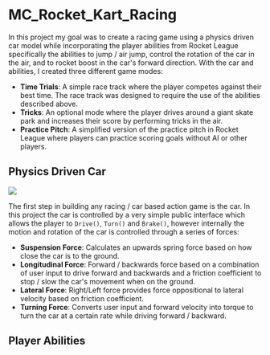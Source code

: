 # MC_Rocket_Kart_Racing

In this project my goal was to create a racing game using a physics driven car model while incorporating the player abilities from Rocket League specifically the abilities to jump / air jump, control the rotation of the car in the air, and to rocket boost in the car's forward direction. With the car and abilities, I created three different game modes:

* **Time Trials**: A simple race track where the player competes against their best time. The race track was designed to require the use of the abilities described above.
* **Tricks**: An optional mode where the player drives around a giant skate park and increases their score by performing tricks in the air.
* **Practice Pitch**: A simplified version of the practice pitch in Rocket League where players can practice scoring goals without AI or other players.

## Physics Driven Car

![](https://github.com/torbenwb/MC_Rocket_Kart_Racing/blob/main/ReadMe_Images/Chapter_1.gif)

The first step in building any racing / car based action game is the car. In this project the car is controlled by a very simple public interface which allows the player to `Drive()`, `Turn()` and `Brake()`, however internally the motion and rotation of the car is controlled through a series of forces:

* **Suspension Force**: Calculates an upwards spring force based on how close the car is to the ground.
* **Longitudinal Force**: Forward / backwards force based on a combination of user input to drive forward and backwards and a friction coefficient to stop / slow the car's movement when on the ground.
* **Lateral Force**: Right/Left force provides force oppositional to lateral velocity based on friction coefficient.
* **Turning Force**: Converts user input and forward velocity into torque to turn the car at a certain rate while driving forward / backward.

## Player Abilities

